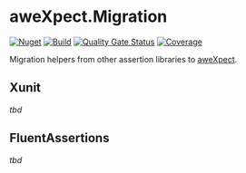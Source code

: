 # aweXpect.Migration

[![Nuget](https://img.shields.io/nuget/v/aweXpect.Migration)](https://www.nuget.org/packages/aweXpect.Migration)
[![Build](https://github.com/aweXpect/aweXpect.Migration/actions/workflows/build.yml/badge.svg)](https://github.com/aweXpect/aweXpect.Migration/actions/workflows/build.yml)
[![Quality Gate Status](https://sonarcloud.io/api/project_badges/measure?project=aweXpect_aweXpect.Migration&metric=alert_status)](https://sonarcloud.io/summary/new_code?id=aweXpect_aweXpect.Migration)
[![Coverage](https://sonarcloud.io/api/project_badges/measure?project=aweXpect_aweXpect.Migration&metric=coverage)](https://sonarcloud.io/summary/overall?id=aweXpect_aweXpect.Migration)

Migration helpers from other assertion libraries to [aweXpect](https://github.com/aweXpect/aweXpect).

## Xunit

*tbd*

## FluentAssertions

*tbd*
